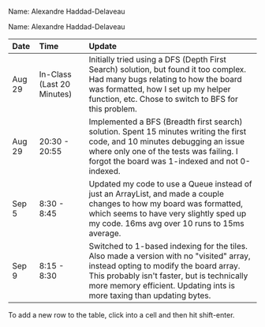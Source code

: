 Name: Alexandre Haddad-Delaveau

Name: Alexandre Haddad-Delaveau

| Date   | Time                       | Update                                                                                                                                                                                                                                                     |
|:-------|:---------------------------|:-----------------------------------------------------------------------------------------------------------------------------------------------------------------------------------------------------------------------------------------------------------|
| Aug 29 | In-Class (Last 20 Minutes) | Initially tried using a DFS (Depth First Search) solution, but found it too complex. Had many bugs relating to how the board was formatted, how I set up my helper function, etc. Chose to switch to BFS for this problem.                                 |
| Aug 29 | 20:30 - 20:55              | Implemented a BFS (Breadth first search) solution. Spent 15 minutes writing the first code, and 10 minutes debugging an issue where only one of the tests was failing. I forgot the board was 1-indexed and not 0-indexed.                                 |
| Sep 5  | 8:30 - 8:45                | Updated my code to use a Queue instead of just an ArrayList, and made a couple changes to how my board was formatted, which seems to have very slightly sped up my code. 16ms avg over 10 runs to 15ms average.                                            |
| Sep 9  | 8:15 - 8:30                | Switched to 1-based indexing for the tiles. Also made a version with no "visited" array, instead opting to modify the board array. This probably isn't faster, but is technically more memory efficient. Updating ints is more taxing than updating bytes. |



To add a new row to the table, click into a cell and then hit shift-enter.